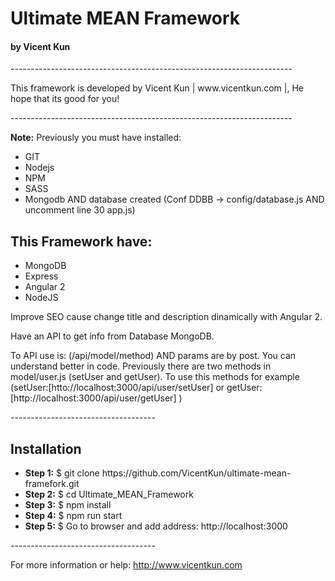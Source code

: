 <h1>Ultimate MEAN Framework</h1>

<h4>by Vicent Kun</h4>

----------------------------------------------------------------------<br>

<p>This framework is developed by Vicent Kun | www.vicentkun.com |, He hope that its good for you!</p>

----------------------------------------------------------------------<br>

<p>
	<b>Note:</b> Previously you must have installed:
	<ul>
		<li>GIT</li>
		<li>Nodejs</li>
		<li>NPM</li>
		<li>SASS</li>
		<li>Mongodb AND database created (Conf DDBB -> config/database.js AND uncomment line 30 app.js)</li>
	</ul>
</p>

<h2>This Framework have:</h2>

<ul>
	<li>MongoDB</li>
	<li>Express</li>
	<li>Angular 2</li>
	<li>NodeJS</li>
</ul>

<p>Improve SEO cause change title and description dinamically with Angular 2.</p>
<p>Have an API to get info from Database MongoDB.</p>
<p>
	To API use is: (/api/model/method) AND params are by post. You can understand better in code. Previously there are two methods in model/user.js
	(setUser and getUser). To use this methods for example (setUser:[htto://localhost:3000/api/user/setUser] or getUser: [http://localhost:3000/api/user/getUser] )
</p>

------------------------------------<br>

<h2>Installation</h2>

<ul>
	<li><b>Step 1:</b> $ git clone https://github.com/VicentKun/ultimate-mean-framefork.git</li>
	<li><b>Step 2:</b> $ cd Ultimate_MEAN_Framework</li>
	<li><b>Step 3:</b> $ npm install</li>
	<li><b>Step 4:</b> $ npm run start</li>
	<li><b>Step 5:</b> $ Go to browser and add address: http://localhost:3000</li>
</ul>

------------------------------------<br>

For more information or help: http://www.vicentkun.com